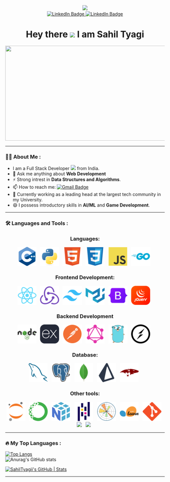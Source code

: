 <div class = "header" align = "center">
  <img src = "https://media.giphy.com/media/v1.Y2lkPTc5MGI3NjExczVqcTF0ZHRqcnlvMWtsanh5OGJ1dTkxeDBhdzR6YzQ2aDNobjFrZiZlcD12MV9naWZzX3NlYXJjaCZjdD1n/bGgsc5mWoryfgKBx1u/giphy.gif" width = 200>
</div>

<div id = "badges" align = "center">
  <a href = "https://www.linkedin.com/in/sahil-tyagi-b4a02325a/">
    <img src = "https://img.shields.io/badge/LinkedIn-blue?logo=linkedin&logoColor=white&style=for-the-badge" alt = "LinkedIn Badge">
  </a>
  <a href = "https://www.instagram.com/sahil.tyagii/">
    <img src = "https://img.shields.io/badge/Instagram-purple?logo=instagram&logoColor=white&style=for-the-badge" alt = "LinkedIn Badge">
  </a>
</div>
<!---
<div class = "views" align = "center">
  <img src="https://komarev.com/ghpvc/?username=SahilTyagii&style=flat-square&color=blue" alt=""/>
</div>
--->
<h1 align = "center">
  Hey there
  <img src="https://media.giphy.com/media/hvRJCLFzcasrR4ia7z/giphy.gif" width="30px"/>
  I am Sahil Tyagi
</h1>

<div align="center">
  <img src="https://media.giphy.com/media/dWesBcTLavkZuG35MI/giphy.gif" width="600" height="300"/>
</div>

---

### 👨‍💻 About Me :
- I am a Full Stack Developer <img src="https://media.giphy.com/media/WUlplcMpOCEmTGBtBW/giphy.gif" width="30"> from India.
- 🌱 Ask me anything about **Web Development**
- ⚡ Strong intrest in **Data Structures and Algorithms**.
- 📫 How to reach me: <a href = "mailto:tyagi28sahil@gmail.com"><img src = "https://img.shields.io/badge/Gmail-red?logo=gmail&logoColor=white&style=for-the-badge" alt = "Gmail Badge" width = "60px"></a>
- 💙 Currently working as a leading head at the largest tech community in my University.
- 😄 I possess introductory skills in **AI/ML** and **Game Development**.
---
### 🛠️ Languages and Tools :

<div align="center">
  
  ### **Languages:**
  
  <img src = "https://github.com/devicons/devicon/blob/master/icons/cplusplus/cplusplus-original.svg" width = "60"> &nbsp;
  <img src = "https://github.com/devicons/devicon/blob/master/icons/python/python-original.svg" width = "60"> &nbsp;
  <img src = "https://github.com/devicons/devicon/blob/master/icons/html5/html5-original.svg" width = "60"> &nbsp;
  <img src = "https://github.com/devicons/devicon/blob/master/icons/css3/css3-original.svg" width = "60"> &nbsp;
  <img src = "https://github.com/devicons/devicon/blob/master/icons/javascript/javascript-original.svg" width = "60"> &nbsp;
  <img src = "https://github.com/devicons/devicon/blob/master/icons/go/go-original-wordmark.svg" width = "60"> &nbsp;

  ### **Frontend Development:**

  <img src = "https://github.com/devicons/devicon/blob/master/icons/react/react-original.svg" width = "60"> &nbsp;
  <img src = "https://github.com/devicons/devicon/blob/master/icons/redux/redux-original.svg" width = "60"> &nbsp;
  <img src = "https://github.com/devicons/devicon/blob/master/icons/tailwindcss/tailwindcss-original.svg" width = "60"> &nbsp;
  <img src = "https://github.com/devicons/devicon/blob/master/icons/materialui/materialui-original.svg" width = "60"> &nbsp;
  <img src = "https://github.com/devicons/devicon/blob/master/icons/bootstrap/bootstrap-original.svg" width = "60"> &nbsp;
  <img src = "https://github.com/tandpfun/skill-icons/blob/main/icons/JQuery.svg" width = "60"> &nbsp;

  ### **Backend Development**
  
  <img src = "https://github.com/devicons/devicon/blob/master/icons/nodejs/nodejs-original-wordmark.svg" width = "60"> &nbsp;
  <img src = "https://github.com/tandpfun/skill-icons/blob/main/icons/ExpressJS-Dark.svg" width = "60"> &nbsp;
  <img src = "https://github.com/devicons/devicon/blob/master/icons/postman/postman-original.svg" width = "60"> &nbsp;
  <img src = "https://github.com/devicons/devicon/blob/master/icons/graphql/graphql-plain.svg" width = "60"> &nbsp;
  <img src = "https://github.com/devicons/devicon/blob/master/icons/go/go-original.svg" width = "60"> &nbsp;
  <img src = "https://github.com/devicons/devicon/blob/master/icons/socketio/socketio-original.svg" width = "60"> &nbsp;
  
  ### **Database:**
  <img src = "https://github.com/devicons/devicon/blob/master/icons/mysql/mysql-original.svg" width = "60"> &nbsp;
  <img src = "https://github.com/devicons/devicon/blob/master/icons/postgresql/postgresql-original.svg" width = "60"> &nbsp;
  <img src = "https://github.com/devicons/devicon/blob/master/icons/mongodb/mongodb-original.svg" width = "60"> &nbsp;
  <img src = "https://github.com/devicons/devicon/blob/master/icons/prisma/prisma-original.svg" width = "60"> &nbsp;
  <img src = "https://github.com/devicons/devicon/blob/master/icons/mongoose/mongoose-original.svg" width = "60"> &nbsp;

  ### **Other tools:**
  
  <img src = "https://github.com/devicons/devicon/blob/master/icons/jupyter/jupyter-original.svg" width = "60"> &nbsp;
  <img src = "https://github.com/devicons/devicon/blob/master/icons/anaconda/anaconda-original.svg" width = "60"> &nbsp;
  <img src = "https://github.com/devicons/devicon/blob/master/icons/numpy/numpy-original.svg" width = "60"> &nbsp;
  <img src = "https://github.com/devicons/devicon/blob/master/icons/pandas/pandas-original.svg" width = "60"> &nbsp;
  <img src = "https://github.com/devicons/devicon/blob/master/icons/matplotlib/matplotlib-original.svg" width = "60"> &nbsp;
  <img src = "https://github.com/devicons/devicon/blob/master/icons/scikitlearn/scikitlearn-original.svg" width = "60"> &nbsp;
  <img src = "https://github.com/devicons/devicon/blob/master/icons/git/git-original.svg" width = "60"> &nbsp;
  <img src = "https://camo.githubusercontent.com/43da96a1d5e51ad5fc6d06f1d991b41b49b19357caee4d23ece59fe4d042ce8c/68747470733a2f2f7365656b6c6f676f2e636f6d2f696d616765732f472f6769746875622d6c6f676f2d324533383532343536432d7365656b6c6f676f2e636f6d2e706e67" width = "60"> &nbsp;  <img src = "https://camo.githubusercontent.com/d194301ceafc9fcbd55a6021a671d8c3d3a0fe57810b5a5126229ce1b10995c1/68747470733a2f2f75706c6f61642e77696b696d656469612e6f72672f77696b6970656469612f636f6d6d6f6e732f392f39612f56697375616c5f53747564696f5f436f64655f312e33355f69636f6e2e737667" width = "60"> &nbsp;
  
</div>

---

### 🔥 My Top Languages :

[![Top Langs](https://github-readme-stats.vercel.app/api/top-langs/?username=SahilTyagii&theme=vision-friendly-dark)](https://github.com/anuraghazra/github-readme-stats)
<br />
![Anurag's GitHub stats](https://github-readme-stats.vercel.app/api?username=SahilTyagii&show_icons=true&theme=vision-friendly-dark)

[![SahilTyagii's GitHub | Stats](https://stats.quira.sh/SahilTyagii/github?theme=dark)](https://quira.sh?utm_source=widgets&utm_campaign=SahilTyagii)

---
<!---
SahilTyagii/SahilTyagii is a ✨ special ✨ repository because its `README.md` (this file) appears on your GitHub profile.
You can click the Preview link to take a look at your changes.
--->
